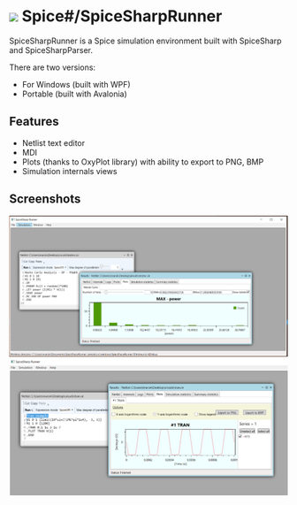 # <img src="https://spicesharp.github.io/SpiceSharp/api/images/logo_full.svg" width="45px" /> Spice#/SpiceSharpRunner
 SpiceSharpRunner is a Spice simulation environment built with SpiceSharp and SpiceSharpParser.
 
 There are two versions:
 * For Windows (built with WPF)
 * Portable  (built with Avalonia)
 
 
 ## Features
 * Netlist text editor
 * MDI
 * Plots (thanks to OxyPlot library) with ability to export to PNG, BMP
 * Simulation internals views
 
 ## Screenshots
 ![Screen](/screenshots/screen01.png)
 ![Screen](/screenshots/screen02.PNG)
 
